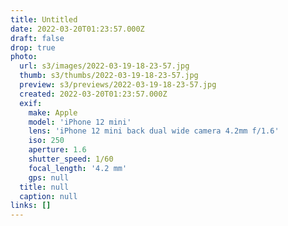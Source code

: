 ```yaml
---
title: Untitled
date: 2022-03-20T01:23:57.000Z
draft: false
drop: true
photo:
  url: s3/images/2022-03-19-18-23-57.jpg
  thumb: s3/thumbs/2022-03-19-18-23-57.jpg
  preview: s3/previews/2022-03-19-18-23-57.jpg
  created: 2022-03-20T01:23:57.000Z
  exif:
    make: Apple
    model: 'iPhone 12 mini'
    lens: 'iPhone 12 mini back dual wide camera 4.2mm f/1.6'
    iso: 250
    aperture: 1.6
    shutter_speed: 1/60
    focal_length: '4.2 mm'
    gps: null
  title: null
  caption: null
links: []
---
```

